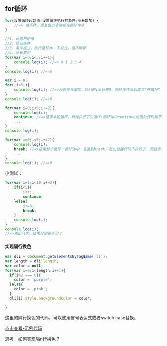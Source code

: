 ## for循环

```javascript
for(设置循环起始值;设置循环执行的条件;步长累加) {
	//=> 循环体，重复做的事情都在循环体中
}
```

```javascript
//1、设置初始值
//2、验证条件
//3、条件成立，执行循环体：不成立，循环解释
//4、步长累加
for(var i=0;i<5;i+=1){
	console.log(i); //=> 0 1 2 3 4 
}
console.log(i); //=>5
```

```javascript
var i = 0;
for(;i<5;){
	console.log(i); //=>没有步长累加，我们的i永远是0，循环条件永远成立“死循环”；项目中不能出现死循环，一旦出现，循环下面的事情都做不了
}
console.log(i); //=>0
```

```javascript
for(var i=0;i<5;i+=2){
	console.log(i);
	continue; //=>结束本轮循环，继续执行下次循环;循环体中continue后面的代码都不会执行，它会直接的去执行步长，然后进入到下一轮
	...
}
console.log(i);
```

```javascript
for(var i=0;i<5;i+=2){
	console.log(i);
	break; //=>结束整个循环：循环体中一旦遇到break，首先后面代码不执行了，而且步长累加也不执行了，循环都结束了
	...
}
console.log(i); //=>0
```

小测试：

```javascript
for(var i=1;i<10;i+=2){
	if(i<5){
		i++;
		continue;
	}else{
		i+=3;
		break;
	}
	console.log(i);
}
console.log(i);
//=>输出几次，结果分别是多少？
```

### **`实现隔行换色`**

```javascript	
var dli = document.getElementsByTagName('li');
var length = dli.length;
var color = null;
for(var i=0;i<length;i+=1){
  if(i%2 === 0){
    color = 'purple';
  }else{
    color = 'pink';
  }
  dli[i].style.backgroundColor = color;

}
```

这里的隔行换色的代码，可以使用冒号表达式或者switch case替换。

[点击查看-示例代码](https://codepen.io/smileyby/pen/NBrByY)

思考：如何实现隔n行换色？
